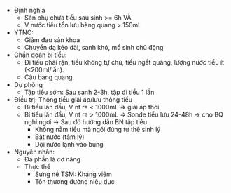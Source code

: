 - Định nghĩa
	- Sản phụ chưa tiểu sau sinh >= 6h VÀ
	- V nước tiểu tồn lưu bàng quang > 150ml
- YTNC:
	- Giảm đau sản khoa
	- Chuyển dạ kéo dài, sanh khó, mổ sinh chủ động
- Chẩn đoán bí tiểu:
	- Đi tiểu phải rặn, tiểu không tự chủ, tiểu ngắt quãng, lượng nước tiểu ít (<200ml/lần).
	- Cầu bàng quang.
- Dự phòng
	- Tập tiểu sớm: Sau sanh 2-3h, tập đi tiểu 1 lần
- Điều trị: Thông tiểu giải áp/lưu thông tiểu
	- Bí tiểu lần đầu, V nt ra < 1000mL => giải áp thôi
	- Bí tiểu lần đầu, V nt ra > 1000mL => Sonde tiểu lưu 24-48h -> cho BQ nghỉ ngơi -> Sau đó hướng dẫn BN tập tiểu
		- Không nằm tiểu mà ngồi đúng tư thế sinh lý
		- Bật nước (tâm lý)
		- Dội nước lạnh vào bụng
- Nguyên nhân:
	- Đa phần là cơ năng
	- Thực thể
		- Sưng nề TSM: Kháng viêm
		- Tổn thương đường niệu dục